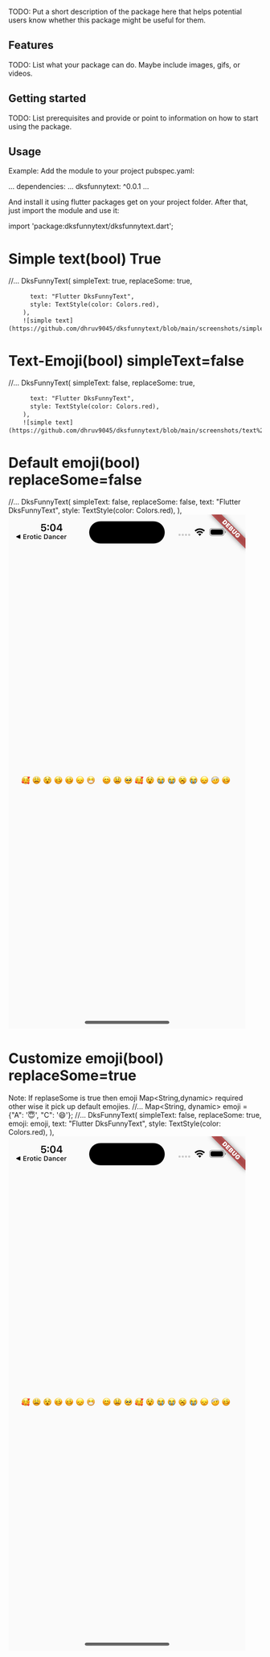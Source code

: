 <!--
This README describes the package. If you publish this package to pub.dev,
this README's contents appear on the landing page for your package.

For information about how to write a good package README, see the guide for
[writing package pages](https://dart.dev/guides/libraries/writing-package-pages).

For general information about developing packages, see the Dart guide for
[creating packages](https://dart.dev/guides/libraries/create-library-packages)
and the Flutter guide for
[developing packages and plugins](https://flutter.dev/developing-packages).
-->

TODO: Put a short description of the package here that helps potential users
know whether this package might be useful for them.

## Features

TODO: List what your package can do. Maybe include images, gifs, or videos.

## Getting started

TODO: List prerequisites and provide or point to information on how to
start using the package.

## Usage

Example: Add the module to your project pubspec.yaml:

... 
  dependencies:
  ...
    dksfunnytext: ^0.0.1
...

And install it using flutter packages get on your project folder. After that, just import the module and use it:

import 'package:dksfunnytext/dksfunnytext.dart';

# Simple text(bool) True
//...
DksFunnyText(
          simpleText: true,
          replaceSome: true,
        
          text: "Flutter DksFunnyText",
          style: TextStyle(color: Colors.red),
        ),
        ![simple text](https://github.com/dhruv9045/dksfunnytext/blob/main/screenshots/simple%20text.png)


# Text-Emoji(bool) simpleText=false
//...
DksFunnyText(
          simpleText: false,
          replaceSome: true,
       
          text: "Flutter DksFunnyText",
          style: TextStyle(color: Colors.red),
        ),
        ![simple text](https://github.com/dhruv9045/dksfunnytext/blob/main/screenshots/text%20to%20emoji.png)


# Default emoji(bool) replaceSome=false
//...
DksFunnyText(
          simpleText: false,
          replaceSome: false,
          text: "Flutter DksFunnyText",
          style: TextStyle(color: Colors.red),
        ),
        ![simple text](https://github.com/dhruv9045/dksfunnytext/blob/main/screenshots/text%20to%20emoji.png)

# Customize emoji(bool) replaceSome=true
 Note: If replaseSome is true then emoji Map<String,dynamic> required other wise it pick up default emojies.
//...
  Map<String, dynamic> emoji = {"A": '😇', "C": '😄'};
//...
DksFunnyText(
          simpleText: false,
          replaceSome: true,
          emoji: emoji,
          text: "Flutter DksFunnyText",
          style: TextStyle(color: Colors.red),
        ),
        ![simple text](https://github.com/dhruv9045/dksfunnytext/blob/main/screenshots/text%20to%20emoji.png)
 


